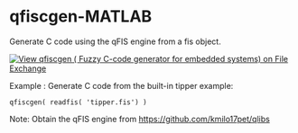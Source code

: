 # qfiscgen-MATLAB
Generate C code using the qFIS engine from a fis object.

[![View qfiscgen ( Fuzzy C-code generator for embedded systems) on File Exchange](https://www.mathworks.com/matlabcentral/images/matlab-file-exchange.svg)](https://la.mathworks.com/matlabcentral/fileexchange/117465-qfiscgen-fuzzy-c-code-generator-for-embedded-systems)

Example : Generate C code from the built-in tipper example:

``` 
qfiscgen( readfis( 'tipper.fis') )
```

Note: Obtain the qFIS engine from https://github.com/kmilo17pet/qlibs
